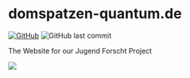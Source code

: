 # domspatzen-quantum.de
<!--
[![](https://img.shields.io/badge/PageSpeed%20Desktop-99%25-green)](https://developers.google.com/speed/pagespeed/insights/?hl=de&url=domspatzen-quantum.de&tab=desktop)
[![](https://img.shields.io/badge/PageSpeed%20Mobile-95%25-green)](https://developers.google.com/speed/pagespeed/insights/?hl=de&url=domspatzen-quantum.de)
-->
[![GitHub](https://img.shields.io/github/license/quantum-computing-jufo-2019/quantum-computing-jufo-2019.github.io)](https://github.com/Quantum-Computing-Jufo-2019/quantum-computing-jufo-2019.github.io/blob/dev/LICENSE)
![GitHub last commit](https://img.shields.io/github/last-commit/Quantum-Computing-Jufo-2019/quantum-computing-jufo-2019.github.io)

The Website for our Jugend Forscht Project

![](https://github.com/Quantum-Computing-Jufo-2019/domspatzen-quantum.de/raw/dev/img/screenshot.png)
